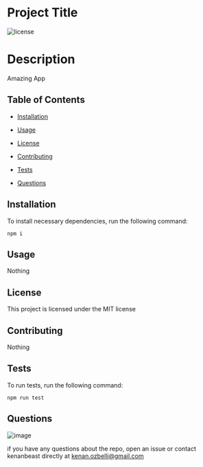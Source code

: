 
# Project Title

![license](https://img.shields.io/badge/license-MIT-green.svg)

# Description

Amazing App


## Table of Contents 

* [Installation](#installation)

* [Usage](#usage)

* [License](#license)

* [Contributing](#contributing)

* [Tests](#tests)

* [Questions](#questions)



## Installation  


To install necessary dependencies, run the following command:

```
npm i 
```

## Usage

Nothing

## License

This project is licensed under the MIT license

## Contributing

Nothing

## Tests

To run tests, run the following command:

```
npm run test
```

## Questions

![image](https://avatars1.githubusercontent.com/u/11283398?v=4&s=200)


if you have any questions about the repo, open an issue or contact kenanbeast directly at kenan.ozbelli@gmail.com

